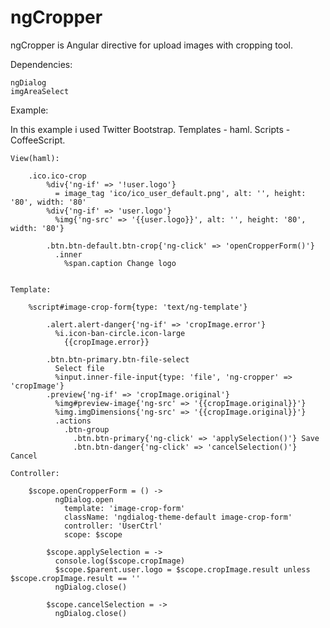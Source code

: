 ngCropper
=========

ngCropper is Angular directive for upload images with cropping tool.

Dependencies:

	ngDialog
	imgAreaSelect

Example:

In this example i used Twitter Bootstrap.
Templates - haml.
Scripts - CoffeeScript.

	View(haml): 

		.ico.ico-crop
			%div{'ng-if' => '!user.logo'}
			  = image_tag 'ico/ico_user_default.png', alt: '', height: '80', width: '80'
			%div{'ng-if' => 'user.logo'}
			  %img{'ng-src' => '{{user.logo}}', alt: '', height: '80', width: '80'}

			.btn.btn-default.btn-crop{'ng-click' => 'openCropperForm()'}
			  .inner
			    %span.caption Change logo


	Template:

		%script#image-crop-form{type: 'text/ng-template'}

		    .alert.alert-danger{'ng-if' => 'cropImage.error'}
		      %i.icon-ban-circle.icon-large
		        {{cropImage.error}}

		    .btn.btn-primary.btn-file-select
		      Select file
		      %input.inner-file-input{type: 'file', 'ng-cropper' => 'cropImage'}
		    .preview{'ng-if' => 'cropImage.original'}
		      %img#preview-image{'ng-src' => '{{cropImage.original}}'}
		      %img.imgDimensions{'ng-src' => '{{cropImage.original}}'}
		      .actions
		        .btn-group
		          .btn.btn-primary{'ng-click' => 'applySelection()'} Save
		          .btn.btn-danger{'ng-click' => 'cancelSelection()'} Cancel

	Controller:

		$scope.openCropperForm = () ->
		      ngDialog.open
		        template: 'image-crop-form'
		        className: 'ngdialog-theme-default image-crop-form'
		        controller: 'UserCtrl'
		        scope: $scope

		    $scope.applySelection = ->
		      console.log($scope.cropImage)
		      $scope.$parent.user.logo = $scope.cropImage.result unless $scope.cropImage.result == ''
		      ngDialog.close()

		    $scope.cancelSelection = ->
		      ngDialog.close()